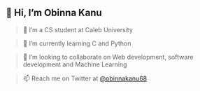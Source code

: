 ## 👋 Hi, I’m Obinna Kanu
> 👀 I’m a CS student at Caleb University

> 🌱 I’m currently learning C and Python

> 💞️ I’m looking to collaborate on Web development, software development and Machine Learning

> 📫 Reach me on Twitter at [@obinnakanu68](https://twitter.com/obinnakanu68)

<!---
obinnakanu/obinnakanu is a ✨ special ✨ repository because its `README.md` (this file) appears on your GitHub profile.
You can click the Preview link to take a look at your changes.
--->
